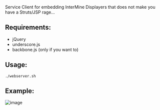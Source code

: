 Service Client for embedding InterMine Displayers that does not make you have a Struts/JSP rage...

## Requirements:
- jQuery
- underscore.js
- backbone.js (only if you want to)

## Usage:
<code>./webserver.sh</code>

## Example:
![image](https://raw.github.com/radekstepan/intermine-displayer-client/master/example.png)